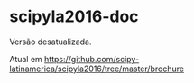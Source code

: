 # scipyla2016-doc

Versão desatualizada.

Atual em https://github.com/scipy-latinamerica/scipyla2016/tree/master/brochure
